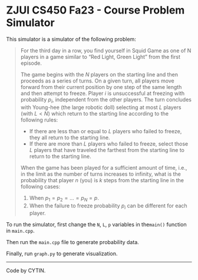 # ZJUI CS450 Fa23 - Course Problem Simulator

This simulator is a simulator of the following problem:

> For the third day in a row, you find yourself in Squid Game as one of N players in a game similar to “Red Light, Green Light” from the first episode.
>
> The game begins with the $N$ players on the starting line and then proceeds as a series of turns. On a given turn, all players move forward from their current position by one step of the same length and then attempt to freeze. Player $i$ is unsuccessful at freezing with probability $p_i$, independent from the other players. The turn concludes with Young-hee (the large robotic doll) selecting at most $L$ players (with $L < N$) which return to the starting line according to the following rules:
>
> - If there are less than or equal to $L$ players who failed to freeze, they all return to the starting line.
> - If there are more than $L$ players who failed to freeze, select those $L$ players that have traveled the farthest from the starting line to return to the starting line.
>
> When the game has been played for a sufficient amount of time, i.e., in the limit as the number of turns increases to infinity, what is the probability that player $n$ (you) is $k$ steps from the starting line in the following cases:
>
> 1. When $p_1 = p_2 = \ldots = p_N = p$.
> 2.  When the failure to freeze probability $p_i$ can be different for each player.

To run the simulator, first change the `N`, `L`, `p` variables in the`main()` function in  `main.cpp`.

Then run the `main.cpp` file to generate probability data.

Finally, run `graph.py` to generate visualization.





---

Code by CYTIN.